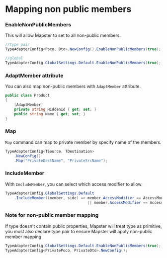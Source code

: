 # Mapping non public members

### EnableNonPublicMembers

This will allow Mapster to set to all non-public members.

```csharp
//type pair
TypeAdapterConfig<Poco, Dto>.NewConfig().EnableNonPublicMembers(true);

//global
TypeAdapterConfig.GlobalSettings.Default.EnableNonPublicMembers(true);
```

### AdaptMember attribute

You can also map non-public members with `AdaptMember` attribute.

```csharp
public class Product 
{
    [AdaptMember]
    private string HiddenId { get; set; }
    public string Name { get; set; }
}
```

### Map

`Map` command can map to private member by specify name of the members.

```csharp
TypeAdapterConfig<TSource, TDestination>
    .NewConfig()
    .Map("PrivateDestName", "PrivateSrcName");
```

### IncludeMember

With `IncludeMember`, you can select which access modifier to allow.

```csharp
TypeAdapterConfig.GlobalSettings.Default
    .IncludeMember((member, side) => member.AccessModifier == AccessModifier.Internal 
                                     || member.AccessModifier == AccessModifier.ProtectedInternal);
```

### Note for non-public member mapping

If type doesn't contain public properties, Mapster will treat type as primitive, you must also declare type pair to ensure Mapster will apply non-public member mapping.

```csharp
TypeAdapterConfig.GlobalSettings.Default.EnableNonPublicMembers(true);
TypeAdapterConfig<PrivatePoco, PrivateDto>.NewConfig();
```